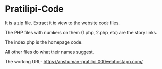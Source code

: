 # Pratilipi-Code

It is a zip file. Extract it to view to the website code files.

The PHP files with numbers on them (1.php, 2.php, etc) are the story links.

The index.php is the homepage code.

All other files do what their names suggest.

The working URL- https://anshuman-pratilipi.000webhostapp.com/
